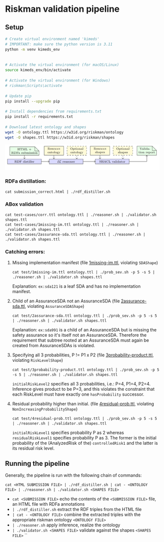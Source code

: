 # Riskman validation pipeline


## Setup



```bash
# Create virtual environment named 'kimeds'
# IMPORTANT: make sure the python version is 3.11
python -m venv kimeds_env


# Activate the virtual environment (for macOS/Linux)
source kimeds_env/bin/activate

# Activate the virtual environment (for Windows)
# riskman\Scripts\activate

# Update pip
pip install --upgrade pip

# Install dependencies from requirements.txt
pip install -r requirements.txt

# Download latest ontology and shapes
wget -O ontology.ttl https://w3id.org/riskman/ontology
wget -O shapes.ttl https://w3id.org/riskman/shapes
```

![alt text](flow.png)


### RDFa distillation:

```
cat submission_correct.html | ./rdf_distiller.sh 
```

### ABox validation

```
cat test-cases/corr.ttl ontology.ttl | ./reasoner.sh | ./validator.sh shapes.ttl 
cat test-cases/1missing-im.ttl ontology.ttl | ./reasoner.sh | ./validator.sh shapes.ttl 
cat test-cases/2assurance-sda.ttl ontology.ttl | ./reasoner.sh | ./validator.sh shapes.ttl 

```




### Catching errors:
1.  Missing implementation manifest (file [1missing-im.ttl](test/1missing-im.ttl), violating `SDAShape`) 

      ```
      cat test/1missing-im.ttl ontology.ttl | ./prob_sev.sh -p 5 -s 5 | ./reasoner.sh | ./validator.sh shapes.ttl   
      ```

      Explanation: `ex:sda121` is a leaf SDA and has no implementation manifest.

2. Child of an AssuranceSDA not an AssuranceSDA (file [2assurance-sda.ttl](test/2assurance-sda.ttl), violating `AssuranceSDAShape`)
      ```
      cat test/2assurance-sda.ttl ontology.ttl | ./prob_sev.sh -p 5 -s 5 | ./reasoner.sh | ./validator.sh shapes.ttl   
      ```
      Explanation: `ex:sda991` is a child of an AssuranceSDA but is missing the safety assurance so it's itself not an AssuranceSDA. Therefore the requirement that subtree rooted at an AssuranceSDA must again be created from AssuranceSDAs is violated. 

3. Specifying all 3 probabilities, P != P1 x P2 (file [3probability-product.ttl](test/3probability-product.ttl), violating `RiskLevelShape`)
      ```
      cat test/3probability-product.ttl ontology.ttl | ./prob_sev.sh -p 5 -s 5 | ./reasoner.sh | ./validator.sh shapes.ttl   
      ```
      `initialRiskLevel2` specifies all 3 probabilities, i.e.:
         P=4,
         P1=4,
         P2=4.
        Inference gives product to be P=3, and this violates the constraint that each RiskLevel must have exactly one `hasProbability` successor.



4. Residual probability higher than initial. (file [4residual-prob.ttl](test/4residual-prob.ttl), violating `NonIncreasingProbabilityShape`)
      ```
      cat test/4residual-prob.ttl ontology.ttl | ./prob_sev.sh -p 5 -s 5 | ./reasoner.sh | ./validator.sh shapes.ttl   
      ```

      `initialRiskLevel1` specifies probability P as 2 whereas `residualRiskLevel1` specifies probability P as 3. The former is the initial probability of the (AnalyzedRisk of the) `controlledRisk1` and the latter is its residual risk level.



## Running the pipeline

Generally, the pipeline is run with the following chain of commands:

```
cat <HTML SUBMISSION FILE> | ./rdf_distiller.sh | cat - <ONTOLOGY FILE> | ./reasoner.sh | ./validator.sh <SHAPES FILE>
```

- `cat <SUBMISSION FILE>` echo the contents of the `<SUBMISSION FILE>` file, an HTML file with RDFa annotations
- `| ./rdf_distiller.sh` extract the RDF triples from the HTML file
- `| cat - <ONTOLOGY FILE>` combine the extracted triples with the appropriate riskman ontology `<ONTOLOGY FILE>`
- `| ./reasoner.sh` apply inference, realize the ontology
- `| ./validator.sh <SHAPES FILE>` validate against the shapes `<SHAPES FILE>`
``
